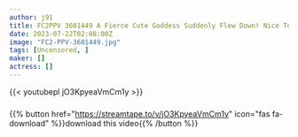 ```yaml
---
author: j91
title: FC2PPV 3601449 A Fierce Cute Goddess Suddenly Flew Down! Nice To Meet You, Shooting Negotiations, All Delivery Until Vaginal Cum Shot.
date: 2023-07-22T02:08:00Z
image: "FC2-PPV-3601449.jpg"
tags: [Uncensored, ]
maker: []
actress: []
---
```



{{< youtubepl jO3KpyeaVmCm1y >}}
###

{{% button href="https://streamtape.to/v/jO3KpyeaVmCm1y" icon="fas fa-download" %}}download this video{{% /button %}}

